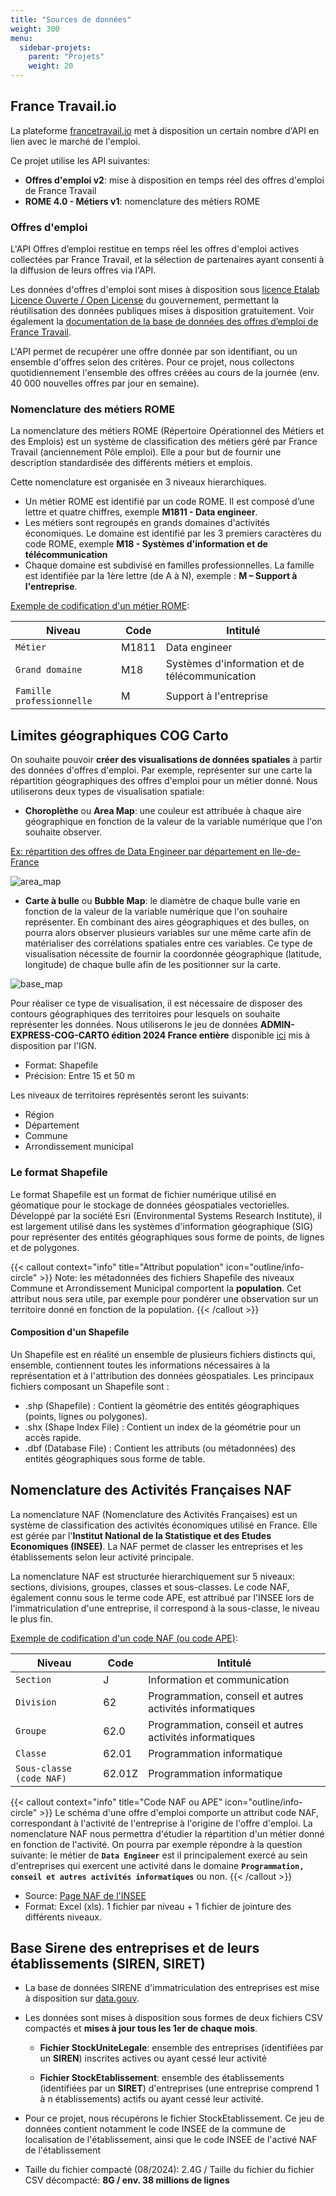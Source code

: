 ```yaml
---
title: "Sources de données"
weight: 300
menu:
  sidebar-projets:
    parent: "Projets"
    weight: 20
---
```


## France Travail.io

La plateforme [francetravail.io](https://francetravail.io) met à disposition un certain nombre d'API en lien avec le marché de l'emploi.
<p>Ce projet utilise les API suivantes:</p>

- **Offres d'emploi v2**: mise à disposition en temps réel des offres d'emploi de France Travail
- **ROME 4.0 - Métiers v1**: nomenclature des métiers ROME

### Offres d'emploi

L'API Offres d’emploi restitue en temps réel les offres d'emploi actives collectées par France Travail, et la sélection de partenaires ayant consenti à la diffusion de leurs offres via l'API.

Les données d'offres d'emploi sont mises à disposition sous [licence Etalab Licence Ouverte / Open License](https://www.etalab.gouv.fr/licence-ouverte-open-licence/) du gouvernement, permettant la réutilisation des données publiques mises à disposition gratuitement. Voir également la [documentation de la base de données des offres d’emploi de France Travail](https://francetravail.io/data/api/offres-emploi?tabgroup-api=documentation).

L'API permet de recupérer une offre donnée par son identifiant, ou un ensemble d'offres selon des critères. Pour ce projet, nous collectons quotidiennement l'ensemble des offres créées au cours de la journée (env. 40 000 nouvelles offres par jour en semaine).

### Nomenclature des métiers ROME

La nomenclature des métiers ROME (Répertoire Opérationnel des Métiers et des Emplois) est un système de classification des métiers géré par France Travail (anciennement Pôle emploi). Elle a pour but de fournir une description standardisée des différents métiers et emplois.

Cette nomenclature est organisée en 3 niveaux hierarchiques.

- Un métier ROME est identifié par un code ROME. Il est composé d’une lettre et quatre chiffres, exemple **M1811 - Data engineer**.
- Les métiers sont regroupés en grands domaines d'activités économiques. Le domaine est identifié par les 3 premiers caractères du code ROME, exemple **M18 - Systèmes d'information et de télécommunication**
- Chaque domaine est subdivisé en familles professionnelles. La famille est identifiée par la 1ère lettre (de A à N), exemple : **M – Support à l'entreprise**.

<u>Exemple de codification d'un métier ROME</u>:

| Niveau | Code | Intitulé |
|---------|--------|-----|
| `Métier` | M1811 | Data engineer |
| `Grand domaine` | M18 | Systèmes d'information et de télécommunication |
| `Famille professionnelle` | M | Support à l'entreprise |

## Limites géographiques COG Carto

On souhaite pouvoir **créer des visualisations de données spatiales** à partir des données d'offres d'emploi. Par exemple, représenter sur une carte la répartition géographiques des offres d'emploi pour un métier donné. Nous utiliserons deux types de visualisation spatiale:

- **Choroplèthe** ou **Area Map**: une couleur est attribuée à chaque aire géographique en fonction de la valeur de la variable numérique que l'on souhaite observer.

<u>Ex: répartition des offres de Data Engineer par département en Ile-de-France</u>

![area_map](/images/area_map.png)

- **Carte à bulle** ou **Bubble Map**: le diamètre de chaque bulle varie en fonction de la valeur de la variable numérique que l'on souhaire représenter. En combinant des aires géographiques et des bulles, on pourra alors observer plusieurs variables sur une même carte afin de matérialiser des corrélations spatiales entre ces variables. Ce type de visualisation nécessite de fournir la coordonnée géographique (latitude, longitude) de chaque bulle afin de les positionner sur la carte.

![base_map](/images/base_map.png)

Pour réaliser ce type de visualisation, il est nécessaire de disposer des contours géographiques des territoires pour lesquels on souhaite représenter les données.
Nous utiliserons le jeu de données **ADMIN-EXPRESS-COG-CARTO édition 2024 France entière** disponible [ici](https://geoservices.ign.fr/adminexpress#telechargement) mis à disposition par l'IGN.

- Format: Shapefile
- Précision: Entre 15 et 50 m

Les niveaux de territoires représentés seront les suivants:

- Région
- Département
- Commune
- Arrondissement municipal

### Le format Shapefile

Le format Shapefile est un format de fichier numérique utilisé en géomatique pour le stockage de données géospatiales vectorielles. Développé par la société Esri (Environmental Systems Research Institute), il est largement utilisé dans les systèmes d'information géographique (SIG) pour représenter des entités géographiques sous forme de points, de lignes et de polygones.

{{< callout context="info" title="Attribut population" icon="outline/info-circle" >}}
Note: les métadonnées des fichiers Shapefile des niveaux Commune et Arrondissement Municipal comportent la <strong>population</strong>. Cet attribut nous sera utile, par exemple pour pondérer une observation sur un territoire donné en fonction de la population.
{{< /callout >}}

#### Composition d'un Shapefile

Un Shapefile est en réalité un ensemble de plusieurs fichiers distincts qui, ensemble, contiennent toutes les informations nécessaires à la représentation et à l'attribution des données géospatiales. Les principaux fichiers composant un Shapefile sont :

- .shp (Shapefile) : Contient la géométrie des entités géographiques (points, lignes ou polygones).
- .shx (Shape Index File) : Contient un index de la géométrie pour un accès rapide.
- .dbf (Database File) : Contient les attributs (ou métadonnées) des entités géographiques sous forme de table.

## Nomenclature des Activités Françaises NAF

La nomenclature NAF (Nomenclature des Activités Françaises) est un système de classification des activités économiques utilisé en France. Elle est gérée par l'**Institut National de la Statistique et des Etudes Economiques (INSEE)**. La NAF permet de classer les entreprises et les établissements selon leur activité principale.

La nomenclature NAF est structurée hierarchiquement sur 5 niveaux: sections, divisions, groupes, classes et sous-classes. Le code NAF, également connu sous le terme code APE, est attribué par l'INSEE lors de l'immatriculation d'une entreprise, il correspond à la sous-classe, le niveau le plus fin.

<u>Exemple de codification d'un code NAF (ou code APE)</u>:

| Niveau | Code | Intitulé |
|---------|--------|-----|
| `Section` | J | Information et communication |
| `Division` | 62 | Programmation, conseil et autres activités informatiques |
| `Groupe` | 62.0 | Programmation, conseil et autres activités informatiques |
| `Classe` | 62.01 | Programmation informatique |
| `Sous-classe (code NAF)` | 62.01Z | Programmation informatique |

{{< callout context="info" title="Code NAF ou APE" icon="outline/info-circle" >}}
Le schéma d'une offre d'emploi comporte un attribut code NAF, correspondant à l'activité de l'entreprise à l'origine de l'offre d'emploi. La nomenclature NAF nous permettra d'étudier la répartition d'un métier donné en fonction de l'activité. On pourra par exemple répondre à la question suivante: le métier de **`Data Engineer`** est il principalement exercé au sein d'entreprises qui exercent une activité dans le domaine **`Programmation, conseil et autres activités informatiques`** ou non.
{{< /callout >}}

- Source: [Page NAF de l'INSEE](https://www.insee.fr/fr/information/2120875)
- Format: Excel (xls). 1 fichier par niveau + 1 fichier de jointure des différents niveaux.

## Base Sirene des entreprises et de leurs établissements (SIREN, SIRET)

- La base de données SIRENE d'immatriculation des entreprises est mise à disposition sur [data.gouv](https://www.data.gouv.fr/fr/datasets/base-sirene-des-entreprises-et-de-leurs-etablissements-siren-siret/).

- Les données sont mises à disposition sous formes de deux fichiers CSV compactés et **mises à jour tous les 1er de chaque mois**.

  - **Fichier StockUniteLegale**: ensemble des entreprises (identifiées par un **SIREN**) inscrites actives ou ayant cessé leur activité

  - **Fichier StockEtablissement**: ensemble des établissements (identifiées par un **SIRET**) d'entreprises (une entreprise comprend 1 à n établissements) actifs ou ayant cessé leur activité.

- Pour ce projet, nous récupérons le fichier StockEtablissement. Ce jeu de données contient notamment le code INSEE de la commune de localisation de l'établissement, ainsi que le code INSEE de l'activé NAF de l'établissement

- Taille du fichier compacté (08/2024): 2.4G / Taille du fichier du fichier CSV décompacté: **8G / env. 38 millions de lignes**
